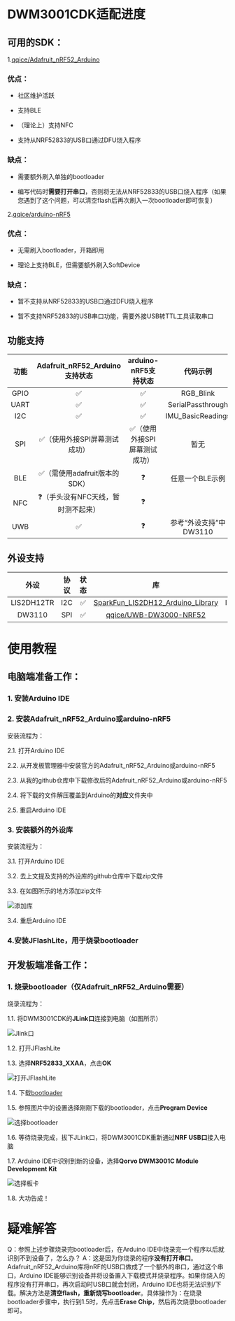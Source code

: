 # DWM3001CDK适配进度

## 可用的SDK：

1.[qqice/Adafruit_nRF52_Arduino](https://github.com/qqice/Adafruit_nRF52_Arduino)

### 优点：

* 社区维护活跃

* 支持BLE

* （理论上）支持NFC

* 支持从NRF52833的USB口通过DFU烧入程序

### 缺点：

* 需要额外刷入单独的bootloader

* 编写代码时**需要打开串口**，否则将无法从NRF52833的USB口烧入程序（如果您遇到了这个问题，可以清空flash后再次刷入一次bootloader即可恢复）

2.[qqice/arduino-nRF5](https://github.com/qqice/arduino-nRF5)

### 优点：

* 无需刷入bootloader，开箱即用

* 理论上支持BLE，但需要额外刷入SoftDevice

### 缺点：

* 暂不支持从NRF52833的USB口通过DFU烧入程序

* 暂不支持NRF52833的USB串口功能，需要外接USB转TTL工具读取串口

## 功能支持

| 功能 |   Adafruit_nRF52_Arduino支持状态   |     arduino-nRF5支持状态     |        代码示例        |
| :--: | :--------------------------------: | :--------------------------: | :--------------------: |
| GPIO |                 ✅                  |              ✅               |       RGB_Blink        |
| UART |                 ✅                  |              ✅               |   SerialPassthrough    |
| I2C  |                 ✅                  |              ✅               |   IMU_BasicReadings    |
| SPI  |    ✅（使用外接SPI屏幕测试成功）    | ✅（使用外接SPI屏幕测试成功） |          暂无          |
| BLE  |    ✅（需使用adafruit版本的SDK）    |              ❓               |    任意一个BLE示例     |
| NFC  | ❓（手头没有NFC天线，暂时测不起来） |              ❓               |                        |
| UWB  |                 ✅                  |              ❓               | 参考“外设支持”中DW3110 |

## 外设支持

|    外设    | 协议 | 状态 |                              库                              |     代码示例      |
| :--------: | :--: | :--: | :----------------------------------------------------------: | :---------------: |
| LIS2DH12TR | I2C  |  ✅   | [SparkFun_LIS2DH12_Arduino_Library](https://github.com/sparkfun/SparkFun_LIS2DH12_Arduino_Library) | IMU_BasicReadings |
|   DW3110   | SPI  |  ✅   | [qqice/UWB-DW3000-NRF52](https://github.com/qqice/UWB-DW3000-NRF52) |  见仓库examples   |

# 使用教程

## 电脑端准备工作：

### 1. 安装Arduino IDE

### 2. 安装Adafruit_nRF52_Arduino或arduino-nRF5

安装流程为：

2.1. 打开Arduino IDE

2.2. 从开发板管理器中安装官方的Adafruit_nRF52_Arduino或arduino-nRF5

2.3. 从我的github仓库中下载修改后的Adafruit_nRF52_Arduino或arduino-nRF5

2.4. 将下载的文件解压覆盖到Arduino的**对应**文件夹中

2.5. 重启Arduino IDE

### 3. 安装额外的外设库

安装流程为：

3.1. 打开Arduino IDE

3.2. 去上文提及支持的外设库的github仓库中下载zip文件

3.3. 在如图所示的地方添加zip文件

![添加库](https://files.seeedstudio.com/wiki/Get_Started_With_Arduino/img/Add_Zip.png)

3.4. 重启Arduino IDE

### 4.安装JFlashLite，用于烧录bootloader

## 开发板端准备工作：

### 1. 烧录bootloader（仅Adafruit_nRF52_Arduino需要）

烧录流程为：

1.1. 将DWM3001CDK的**JLink口**连接到电脑（如图所示）

![Jlink口](assets/接口指示.png)

1.2. 打开JFlashLite

1.3. 选择**NRF52833_XXAA**，点击**OK**

![打开JFlashLite](assets/打开JFlashLite.png)

1.4. 下载[bootloader](https://github.com/qqice/Adafruit_nRF52_Arduino/raw/refs/heads/master/bootloader/DWM3001CDK/DWM3001CDK_bootloader-0.9.1_s140_7.3.0.hex)

1.5. 参照图片中的设置选择刚刚下载的bootloader，点击**Program Device**

![选择bootloader](assets/选择bootloader.png)

1.6. 等待烧录完成，拔下JLink口，将DWM3001CDK重新通过**NRF USB口**接入电脑

1.7. Arduino IDE中识别到新的设备，选择**Qorvo DWM3001C Module Development Kit**

![选择板卡](assets/选择板卡.png)

1.8. 大功告成！

# 疑难解答

Q：参照上述步骤烧录完bootloader后，在Arduino IDE中烧录完一个程序以后就识别不到设备了，怎么办？
A：这是因为你烧录的程序**没有打开串口**。Adafruit_nRF52_Arduino库将nRF的USB口做成了一个额外的串口，通过这个串口，Arduino IDE能够识别设备并将设备置入下载模式并烧录程序。如果你烧入的程序没有打开串口，再次启动时USB口就会封闭，Arduino IDE也将无法识别/下载。解决方法是**清空flash，重新烧写bootloader**。具体操作为：在烧录bootloader步骤中，执行到1.5时，先点击**Erase Chip**，然后再次烧录bootloader即可。
